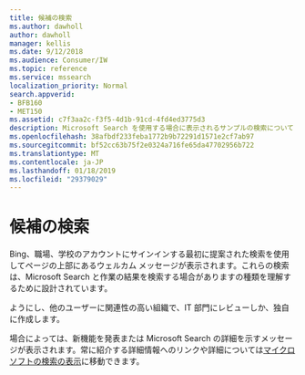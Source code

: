 ```yaml
---
title: 候補の検索
ms.author: dawholl
author: dawholl
manager: kellis
ms.date: 9/12/2018
ms.audience: Consumer/IW
ms.topic: reference
ms.service: mssearch
localization_priority: Normal
search.appverid:
- BFB160
- MET150
ms.assetid: c7f3aa2c-f3f5-4d1b-91cd-4fd4ed3775d3
description: Microsoft Search を使用する場合に表示されるサンプルの検索について
ms.openlocfilehash: 38afbdf233feba1772b9b72291d1571e2cf7ab97
ms.sourcegitcommit: bf52cc63b75f2e0324a716fe65da47702956b722
ms.translationtype: MT
ms.contentlocale: ja-JP
ms.lasthandoff: 01/18/2019
ms.locfileid: "29379029"
---
```

# <a name="suggested-searches"></a>候補の検索

Bing、職場、学校のアカウントにサインインする最初に提案された検索を使用してページの上部にあるウェルカム メッセージが表示されます。これらの検索は、Microsoft Search と作業の結果を検索する場合がありますの種類を理解するために設計されています。
  
ようにし、他のユーザーに関連性の高い組織で、IT 部門にレビューしか、独自に作成します。
  
場合によっては、新機能を発表または Microsoft Search の詳細を示すメッセージが表示されます。常に紹介する詳細情報へのリンクや詳細については[マイクロソフトの検索の表示](https://www.bing.com/business/explore)に移動できます。 

  

